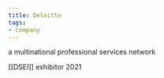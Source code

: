 ```yaml
---
title: Deloitte
tags:
- company
---
```


a multinational professional services network

[[DSEI]] exhibitor 2021